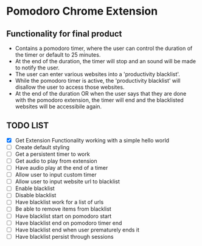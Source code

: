 # Pomodoro Chrome Extension

## Functionality for final product

- Contains a pomodoro timer, where the user can control the duration of the timer or default to 25 minutes.
- At the end of the duration, the timer will stop and an sound will be made to notify the user.
- The user can enter various websites into a 'productivity blacklist'.
- While the pomodoro timer is active, the 'productivity blacklist' will disallow the user to access those websites. 
- At the end of the duration OR when the user says that they are done with the pomodoro extension, the timer will end and the blacklisted websites will be accessibile again. 

## TODO LIST

- [X] Get Extension Functionality working with a simple hello world
- [ ] Create default styling
- [ ] Get a persistent timer to work
- [ ] Get audio to play from extension
- [ ] Have audio play at the end of a timer
- [ ] Allow user to input custom timer
- [ ] Allow user to input website url to blacklist
- [ ] Enable blacklist
- [ ] Disable blacklist
- [ ] Have blacklist work for a list of urls
- [ ] Be able to remove items from blacklist
- [ ] Have blacklist start on pomodoro start
- [ ] Have blacklist end on pomodoro timer end
- [ ] Have blacklist end when user prematurely ends it
- [ ] Have blacklist persist through sessions